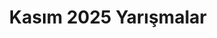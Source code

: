 ---
layout: monthly
title: "Kasım 2025 Yarışmalar"
key: "kasım 2025"
description: "Kasım 2025 son başvuru tarihli tüm edebiyat yarışmaları, senaryo yarışmaları, yazı yazma yarışmaları, öykü yarışmalarına buradan ulaşabilirsiniz."
permalink: "kasim-2025-yarismalar/"
---